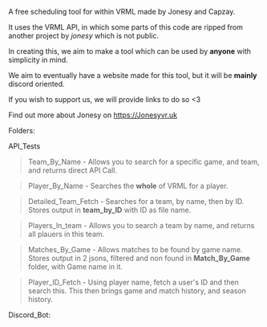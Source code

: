 A free scheduling tool for within VRML made by Jonesy and Capzay.

It uses the VRML API, in which some parts of this code are ripped from another project by *jonesy* which is not public.

In creating this, we aim to make a tool which can be used by **anyone** with simplicity in mind. 

We aim to eventually have a website made for this tool, but it will be **mainly** discord oriented.

If you wish to support us, we will provide links to do so <3

Find out more about Jonesy on https://Jonesyvr.uk 

Folders:

API_Tests

> Team_By_Name - Allows you to search for a specific game, and team, and returns direct API Call.

> Player_By_Name - Searches the **whole** of VRML for a player.

> Detailed_Team_Fetch - Searches for a team, by name, then by ID. Stores output in **team_by_ID** with ID as file name.

> Players_In_team - Allows you to search a team by name, and returns all plauers in this team.

> Matches_By_Game - Allows matches to be found by game name. Stores output in 2 jsons, filtered and non found in **Match_By_Game** folder, with Game name in it.

> Player_ID_Fetch - Using player name, fetch a user's ID and then search this. This then brings game and match history, and season history.


Discord_Bot:

